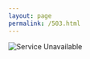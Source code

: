 ```yaml
---
layout: page
permalink: /503.html
---
```


![Service Unavailable](/assets/img/response_code/503ServiceUnavailable.png "The server is not ready to handle the request.
Common causes are a server that is down for maintenance or that is overloaded.
This response should be used for temporary conditions and the Retry-After HTTP header should, if possible, contain the estimated time before the recovery of the service.")
